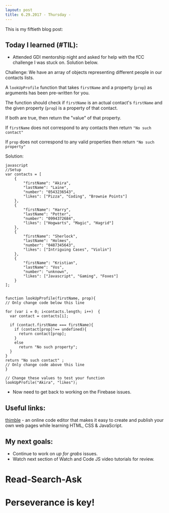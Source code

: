 ```yaml
---
layout: post
title: 6.29.2017 - Thursday - 
---
```


This is my fiftieth blog post: 

## Today I learned (#TIL):   

- Attended GDI mentorship night and asked for help with the fCC challenge I was stuck on.  Solution below.

Challenge:
We have an array of objects representing different people in our contacts lists.

A ```lookUpProfile``` function that takes ```firstName``` and a property (```prop```) as arguments has been pre-written for you.

The function should check if ```firstName``` is an actual contact's ```firstName``` and the given property (```prop```) is a property of that contact.

If both are true, then return the "value" of that property.

If ```firstName``` does not correspond to any contacts then return ```"No such contact"```

If ```prop``` does not correspond to any valid properties then return ```"No such property"```

Solution:

```
javascript
//Setup
var contacts = [
    {
        "firstName": "Akira",
        "lastName": "Laine",
        "number": "0543236543",
        "likes": ["Pizza", "Coding", "Brownie Points"]
    },
    {
        "firstName": "Harry",
        "lastName": "Potter",
        "number": "0994372684",
        "likes": ["Hogwarts", "Magic", "Hagrid"]
    },
    {
        "firstName": "Sherlock",
        "lastName": "Holmes",
        "number": "0487345643",
        "likes": ["Intriguing Cases", "Violin"]
    },
    {
        "firstName": "Kristian",
        "lastName": "Vos",
        "number": "unknown",
        "likes": ["Javascript", "Gaming", "Foxes"]
    }
];


function lookUpProfile(firstName, prop){
// Only change code below this line

for (var i = 0; i<contacts.length; i++)  {
  var contact = contacts[i];
  
  if (contact.firstName === firstName){
    if (contact[prop]!== undefined){
      return contact[prop];
    }
    else
      return "No such property";
  }
}
return "No such contact" ; 
// Only change code above this line
}

// Change these values to test your function
lookUpProfile("Akira", "likes");
```

- Now need to get back to working on the Firebase issues.


## Useful links:

[thimble](https://thimble.mozilla.org/en-US/) - an online code editor that makes it easy to create and publish your own web pages while learning HTML, CSS & JavaScript.


## My next goals:

- Continue to work on  _up for grabs_ issues. 
- Watch next section of Watch and Code JS video tutorials for review.

# Read-Search-Ask

# Perseverance is key!







